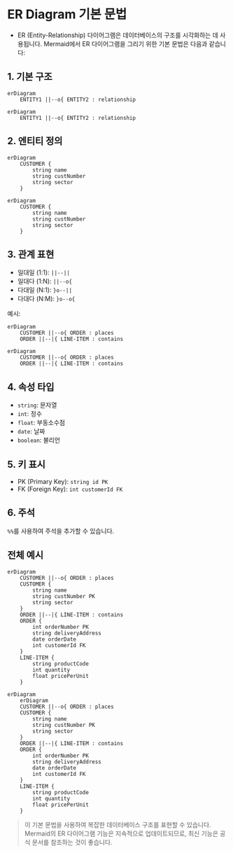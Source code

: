 # ER Diagram 기본 문법
- ER (Entity-Relationship) 다이어그램은 데이터베이스의 구조를 시각화하는 데 사용됩니다. Mermaid에서 ER 다이어그램을 그리기 위한 기본 문법은 다음과 같습니다:
## 1. 기본 구조
```mermaid
erDiagram
    ENTITY1 ||--o{ ENTITY2 : relationship
```
```
erDiagram
    ENTITY1 ||--o{ ENTITY2 : relationship
```
## 2. 엔티티 정의

```mermaid
erDiagram
    CUSTOMER {
        string name
        string custNumber
        string sector
    }
```
```
erDiagram
    CUSTOMER {
        string name
        string custNumber
        string sector
    }
```
## 3. 관계 표현
- 일대일 (1:1): `||--||`
- 일대다 (1:N): `||--o{`
- 다대일 (N:1): `}o--||`
- 다대다 (N:M): `}o--o{`

예시:
```mermaid
erDiagram
    CUSTOMER ||--o{ ORDER : places
    ORDER ||--|{ LINE-ITEM : contains
```
```
erDiagram
    CUSTOMER ||--o{ ORDER : places
    ORDER ||--|{ LINE-ITEM : contains
```
## 4. 속성 타입
- `string`: 문자열
- `int`: 정수
- `float`: 부동소수점
- `date`: 날짜
- `boolean`: 불리언
## 5. 키 표시
- PK (Primary Key): `string id PK`
- FK (Foreign Key): `int customerId FK`
## 6. 주석
`%%`를 사용하여 주석을 추가할 수 있습니다.
## 전체 예시

```mermaid
erDiagram
    CUSTOMER ||--o{ ORDER : places
    CUSTOMER {
        string name
        string custNumber PK
        string sector
    }
    ORDER ||--|{ LINE-ITEM : contains
    ORDER {
        int orderNumber PK
        string deliveryAddress
        date orderDate
        int customerId FK
    }
    LINE-ITEM {
        string productCode
        int quantity
        float pricePerUnit
    }
```
```
erDiagram
    erDiagram
    CUSTOMER ||--o{ ORDER : places
    CUSTOMER {
        string name
        string custNumber PK
        string sector
    }
    ORDER ||--|{ LINE-ITEM : contains
    ORDER {
        int orderNumber PK
        string deliveryAddress
        date orderDate
        int customerId FK
    }
    LINE-ITEM {
        string productCode
        int quantity
        float pricePerUnit
    }
```

> 이 기본 문법을 사용하여 복잡한 데이터베이스 구조를 표현할 수 있습니다. Mermaid의 ER 다이어그램 기능은 지속적으로 업데이트되므로, 최신 기능은 공식 문서를 참조하는 것이 좋습니다.